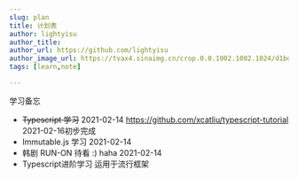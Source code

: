 ```yaml
---
slug: plan
title: 计划表
author: lightyisu
author_title: 
author_url: https://github.com/lightyisu
author_image_url: https://tvax4.sinaimg.cn/crop.0.0.1002.1002.1024/d1bdec9fly8gkzcigbeltj20ru0ruabm.jpg?KID=imgbed,tva&Expires=1606556341&ssig=Cu95rZ4khr
tags: [learn,note]

---
```


学习备忘

<!--truncate-->

* ~~Typescript 学习~~ 2021-02-14  https://github.com/xcatliu/typescript-tutorial 2021-02-16初步完成
* Immutable.js 学习 2021-02-14
* 韩剧 RUN-ON 待看 :) haha 2021-02-14
* Typescript进阶学习 运用于流行框架